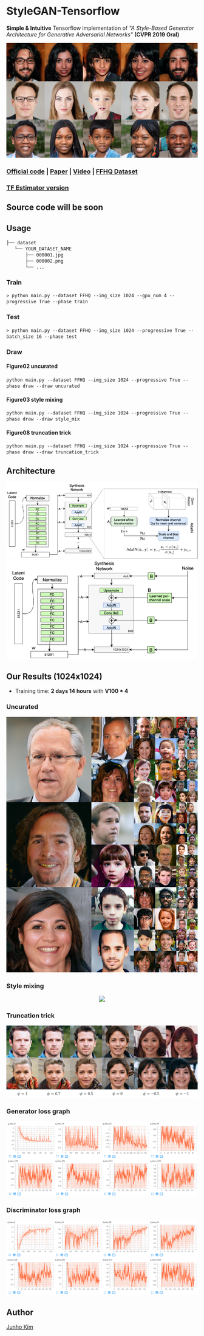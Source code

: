 # StyleGAN-Tensorflow
**Simple & Intuitive** Tensorflow implementation of *"A Style-Based Generator Architecture for Generative Adversarial Networks"* **(CVPR 2019 Oral)**


<div align="center">
  <img src=./assets/stylegan-teaser.png>
</div>

### [Official code](https://github.com/NVlabs/stylegan) | [Paper](https://arxiv.org/abs/1812.04948) | [Video](https://www.youtube.com/watch?v=kSLJriaOumA&feature=youtu.be) | [FFHQ Dataset](https://github.com/NVlabs/ffhq-dataset) 
### [TF Estimator version](https://github.com/moono/stylegan-reproduced)

## Source code will be soon

## Usage
```
├── dataset
   └── YOUR_DATASET_NAME
       ├── 000001.jpg 
       ├── 000002.png
       └── ...
```

### Train
```
> python main.py --dataset FFHQ --img_size 1024 --gpu_num 4 --progressive True --phase train
```

### Test
```
> python main.py --dataset FFHQ --img_size 1024 --progressive True --batch_size 16 --phase test
```

### Draw
#### Figure02 uncurated
```
python main.py --dataset FFHQ --img_size 1024 --progressive True --phase draw --draw uncurated
```

#### Figure03 style mixing
```
python main.py --dataset FFHQ --img_size 1024 --progressive True --phase draw --draw style_mix
```

#### Figure08 truncation trick
```
python main.py --dataset FFHQ --img_size 1024 --progressive True --phase draw --draw truncation_trick
```

## Architecture
<div align="center">
  <img src=./assets/A_module.png>
  <img src=./assets/B_module.png>
</div>

## Our Results (1024x1024)
* Training time: **2 days 14 hours** with **V100 * 4**
### Uncurated
<div align="center">
  <img src=./assets/uncurated.jpg>
</div>

### Style mixing
<div align="center">
  <img src=./assets/style_mix_glod_bold.png>
</div>

### Truncation trick
<div align="center">
  <img src=./assets/truncation_trick.png>
</div>

### Generator loss graph
<div align="center">
  <img src="./assets/g_loss.png">
</div>

### Discriminator loss graph
<div align="center">
  <img src="./assets/d_loss.png">
</div>

## Author
[Junho Kim](http://bit.ly/jhkim_ai)
